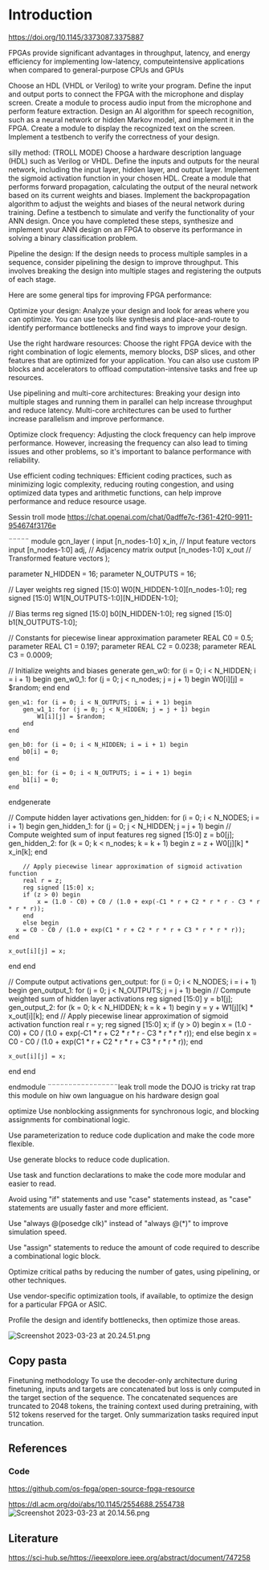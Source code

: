 # Introduction

https://doi.org/10.1145/3373087.3375887

FPGAs provide significant advantages in throughput, latency,
and energy efficiency for implementing low-latency, computeintensive applications when compared to general-purpose CPUs
and GPUs

Choose an HDL (VHDL or Verilog) to write your program.
Define the input and output ports to connect the FPGA with the microphone and display screen.
Create a module to process audio input from the microphone and perform feature extraction.
Design an AI algorithm for speech recognition, such as a neural network or hidden Markov model, and implement it in the FPGA.
Create a module to display the recognized text on the screen.
Implement a testbench to verify the correctness of your design.

silly method: (TROLL MODE)
Choose a hardware description language (HDL) such as Verilog or VHDL.
Define the inputs and outputs for the neural network, including the input layer, hidden layer, and output layer.
Implement the sigmoid activation function in your chosen HDL.
Create a module that performs forward propagation, calculating the output of the neural network based on its current weights and biases.
Implement the backpropagation algorithm to adjust the weights and biases of the neural network during training.
Define a testbench to simulate and verify the functionality of your ANN design.
Once you have completed these steps, synthesize and implement your ANN design on an FPGA to observe its performance in solving a binary classification problem.


Pipeline the design: If the design needs to process multiple samples in a sequence, consider pipelining the design to improve throughput. This involves breaking the design into multiple stages and registering the outputs of each stage.


Here are some general tips for improving FPGA performance:

Optimize your design: Analyze your design and look for areas where you can optimize. You can use tools like synthesis and place-and-route to identify performance bottlenecks and find ways to improve your design.

Use the right hardware resources: Choose the right FPGA device with the right combination of logic elements, memory blocks, DSP slices, and other features that are optimized for your application. You can also use custom IP blocks and accelerators to offload computation-intensive tasks and free up resources.

Use pipelining and multi-core architectures: Breaking your design into multiple stages and running them in parallel can help increase throughput and reduce latency. Multi-core architectures can be used to further increase parallelism and improve performance.

Optimize clock frequency: Adjusting the clock frequency can help improve performance. However, increasing the frequency can also lead to timing issues and other problems, so it's important to balance performance with reliability.

Use efficient coding techniques: Efficient coding practices, such as minimizing logic complexity, reducing routing congestion, and using optimized data types and arithmetic functions, can help improve performance and reduce resource usage.


Sessin troll mode https://chat.openai.com/chat/0adffe7c-f361-42f0-9911-954674f3176e

¨¨¨¨¨
module gcn_layer (
    input [n_nodes-1:0] x_in, // Input feature vectors
    input [n_nodes-1:0] adj,  // Adjacency matrix
    output [n_nodes-1:0] x_out // Transformed feature vectors
);

parameter N_HIDDEN = 16;
parameter N_OUTPUTS = 16;

// Layer weights
reg signed [15:0] W0[N_HIDDEN-1:0][n_nodes-1:0];
reg signed [15:0] W1[N_OUTPUTS-1:0][N_HIDDEN-1:0];

// Bias terms
reg signed [15:0] b0[N_HIDDEN-1:0];
reg signed [15:0] b1[N_OUTPUTS-1:0];

// Constants for piecewise linear approximation
parameter REAL C0 = 0.5;
parameter REAL C1 = 0.197;
parameter REAL C2 = 0.0238;
parameter REAL C3 = 0.0009;

// Initialize weights and biases
generate
    gen_w0: for (i = 0; i < N_HIDDEN; i = i + 1) begin
        gen_w0_1: for (j = 0; j < n_nodes; j = j + 1) begin
            W0[i][j] = $random;
        end
    end

    gen_w1: for (i = 0; i < N_OUTPUTS; i = i + 1) begin
        gen_w1_1: for (j = 0; j < N_HIDDEN; j = j + 1) begin
            W1[i][j] = $random;
        end
    end

    gen_b0: for (i = 0; i < N_HIDDEN; i = i + 1) begin
        b0[i] = 0;
    end

    gen_b1: for (i = 0; i < N_OUTPUTS; i = i + 1) begin
        b1[i] = 0;
    end
endgenerate

// Compute hidden layer activations
gen_hidden: for (i = 0; i < N_NODES; i = i + 1) begin
    gen_hidden_1: for (j = 0; j < N_HIDDEN; j = j + 1) begin
        // Compute weighted sum of input features
        reg signed [15:0] z = b0[j];
        gen_hidden_2: for (k = 0; k < n_nodes; k = k + 1) begin
            z = z + W0[j][k] * x_in[k];
        end

        // Apply piecewise linear approximation of sigmoid activation function
        real r = z;
        reg signed [15:0] x;
        if (z > 0) begin
            x = (1.0 - C0) + C0 / (1.0 + exp(-C1 * r + C2 * r * r - C3 * r * r * r));
        end
        else begin
      x = C0 - C0 / (1.0 + exp(C1 * r + C2 * r * r + C3 * r * r * r));
    end
    
    x_out[i][j] = x;
end
end

// Compute output activations
gen_output: for (i = 0; i < N_NODES; i = i + 1) begin
gen_output_1: for (j = 0; j < N_OUTPUTS; j = j + 1) begin
// Compute weighted sum of hidden layer activations
reg signed [15:0] y = b1[j];
gen_output_2: for (k = 0; k < N_HIDDEN; k = k + 1) begin
y = y + W1[j][k] * x_out[i][k];
end
// Apply piecewise linear approximation of sigmoid activation function
    real r = y;
    reg signed [15:0] x;
    if (y > 0) begin
        x = (1.0 - C0) + C0 / (1.0 + exp(-C1 * r + C2 * r * r - C3 * r * r * r));
    end
    else begin
        x = C0 - C0 / (1.0 + exp(C1 * r + C2 * r * r + C3 * r * r * r));
    end
    
    x_out[i][j] = x;
end
end

endmodule
¨¨¨¨¨¨¨¨¨¨¨¨¨¨¨¨¨leak troll mode the DOJO is tricky rat trap 
this module on hiw own languague on his hardware design goal 

optimize 
Use nonblocking assignments for synchronous logic, and blocking assignments for combinational logic.

Use parameterization to reduce code duplication and make the code more flexible.

Use generate blocks to reduce code duplication.

Use task and function declarations to make the code more modular and easier to read.

Avoid using "if" statements and use "case" statements instead, as "case" statements are usually faster and more efficient.

Use "always @(posedge clk)" instead of "always @(*)" to improve simulation speed.

Use "assign" statements to reduce the amount of code required to describe a combinational logic block.

Optimize critical paths by reducing the number of gates, using pipelining, or other techniques.

Use vendor-specific optimization tools, if available, to optimize the design for a particular FPGA or ASIC.

Profile the design and identify bottlenecks, then optimize those areas.

![Screenshot 2023-03-23 at 20.24.51.png](..%2F..%2F..%2F..%2F..%2Fvar%2Ffolders%2Fqf%2F4_fp429x6sz5vjlnzmpyz9hw0000gn%2FT%2FTemporaryItems%2FNSIRD_screencaptureui_bJqWoK%2FScreenshot%202023-03-23%20at%2020.24.51.png)

## Copy pasta 

Finetuning methodology To use the decoder-only architecture during finetuning, inputs and targets are
concatenated but loss is only computed in the target section of the sequence. The concatenated sequences
are truncated to 2048 tokens, the training context used during pretraining, with 512 tokens reserved for the
target. Only summarization tasks required input truncation.


## References 



### Code
https://github.com/os-fpga/open-source-fpga-resource

https://dl.acm.org/doi/abs/10.1145/2554688.2554738
![Screenshot 2023-03-23 at 20.14.56.png](..%2F..%2F..%2F..%2F..%2Fvar%2Ffolders%2Fqf%2F4_fp429x6sz5vjlnzmpyz9hw0000gn%2FT%2FTemporaryItems%2FNSIRD_screencaptureui_xzmtzD%2FScreenshot%202023-03-23%20at%2020.14.56.png)

## Literature 

https://sci-hub.se/https://ieeexplore.ieee.org/abstract/document/747258
